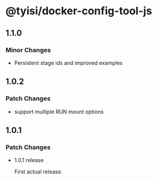 # @tyisi/docker-config-tool-js

## 1.1.0

### Minor Changes

- Persistent stage ids and improved examples

## 1.0.2

### Patch Changes

- support multiple RUN mount options

## 1.0.1

### Patch Changes

- 1.0.1 release

  First actual release.
